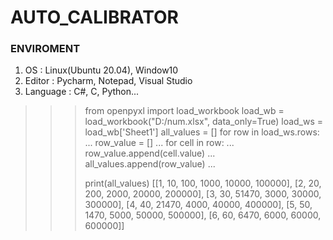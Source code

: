 # AUTO_CALIBRATOR
### ENVIROMENT
1. OS : Linux(Ubuntu 20.04), Window10
2. Editor : Pycharm, Notepad, Visual Studio
3. Language : C#, C, Python...

>>> from openpyxl import load_workbook
>>> load_wb = load_workbook("D:/num.xlsx", data_only=True)
>>> load_ws = load_wb['Sheet1']
>>> all_values = []
>>> for row in load_ws.rows:
...     row_value = []
...     for cell in row:
...         row_value.append(cell.value)
...     all_values.append(row_value)
...
>>>
>>> print(all_values)
[[1, 10, 100, 1000, 10000, 100000], [2, 20, 200, 2000, 20000, 200000], [3, 30, 51470, 3000, 30000, 300000], [4, 40, 21470, 4000, 40000, 400000], [5, 50, 1470, 5000, 50000, 500000], [6, 60, 6470, 6000, 60000, 600000]]
>>>
